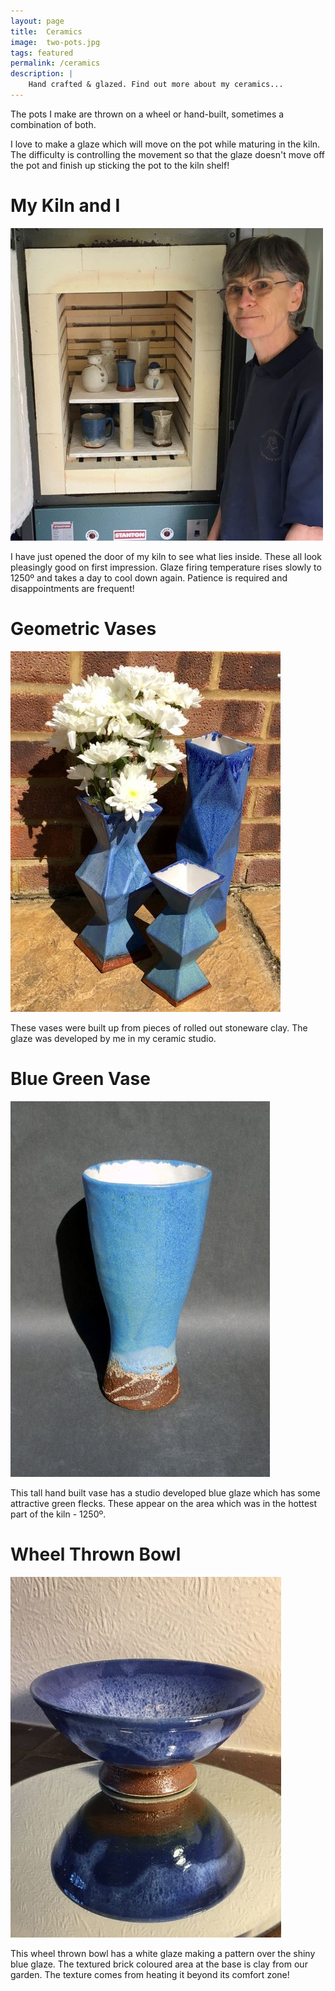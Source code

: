 ```yaml
---
layout: page
title:  Ceramics
image:  two-pots.jpg
tags: featured
permalink: /ceramics
description: |
    Hand crafted & glazed. Find out more about my ceramics...
---
```

The pots I make are thrown on a wheel or hand-built, sometimes a combination of both.

I love to make a glaze which will move on the pot while maturing in the kiln. The difficulty is controlling the movement so that the glaze doesn't move off the pot and finish up sticking the pot to the kiln shelf!

# My Kiln and I

![kiln and me](/images/My-Kiln-and-I.jpg)

I have just opened the door of my kiln to see what lies inside.
These all look pleasingly good on first impression. 
Glaze firing temperature rises slowly to 1250º and takes a day to cool down again.
Patience is required and disappointments are frequent!

# Geometric Vases

![geometric vases](/images/Geometric-Vases.JPG)

These vases were built up from pieces of rolled out stoneware clay.
The glaze was developed by me in my ceramic studio.

# Blue Green Vase

![blue green vase](/images/Blue-Green-Vase.jpg)

This tall hand built vase has a studio developed blue glaze which has some attractive green flecks. These appear on the area which was in the hottest part of the kiln - 1250º. 

# Wheel Thrown Bowl

![Bowl blue glaze](/images/Bowl-blue-glaze.jpg)

This wheel thrown bowl has a white glaze making a pattern over the shiny blue glaze. The textured brick coloured area at the base is clay from our garden. The texture comes from heating it beyond its comfort zone!
